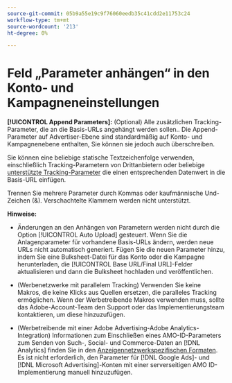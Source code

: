 ```yaml
---
source-git-commit: 05b9a55e19c9f76060eedb35c41cdd2e11753c24
workflow-type: tm+mt
source-wordcount: '213'
ht-degree: 0%

---
```

# Feld „Parameter anhängen“ in den Konto- und Kampagneneinstellungen

**[!UICONTROL Append Parameters]:** (Optional) Alle zusätzlichen Tracking-Parameter, die an die Basis-URLs angehängt werden sollen.<!-- When account uses setting append_param_to_tt_fus, then we add append parameters to the tracking templates OR the landing page suffixes instead (not sure how we determine which) -->. Die Append-Parameter auf Advertiser-Ebene sind standardmäßig auf Konto- und Kampagnenebene enthalten, Sie können sie jedoch auch überschreiben.

Sie können eine beliebige statische Textzeichenfolge verwenden, einschließlich Tracking-Parametern von Drittanbietern oder beliebige [unterstützte Tracking-Parameter](/help/search-social-commerce/tracking/click-tracking-urls-optional-parameters.md) die einen entsprechenden Datenwert in die Basis-URL einfügen.

Trennen Sie mehrere Parameter durch Kommas oder kaufmännische Und-Zeichen (&amp;). Verschachtelte Klammern werden nicht unterstützt.

**Hinweise:**

* Änderungen an den Anhängen von Parametern werden nicht durch die Option [!UICONTROL Auto Upload] gesteuert. Wenn Sie die Anlagenparameter für vorhandene Basis-URLs ändern, werden neue URLs nicht automatisch generiert. Fügen Sie die neuen Parameter hinzu, indem Sie eine Bulksheet-Datei für das Konto oder die Kampagne herunterladen, die [!UICONTROL Base URL/Final URL]-Felder aktualisieren und dann die Bulksheet hochladen und veröffentlichen.

* (Werbenetzwerke mit parallelem Tracking) Verwenden Sie keine Makros, die keine Klicks aus Quellen ersetzen, die paralleles Tracking ermöglichen. Wenn der Werbetreibende Makros verwenden muss, sollte das Adobe-Account-Team den Support oder das Implementierungsteam kontaktieren, um diese hinzuzufügen.

* (Werbetreibende mit einer Adobe Advertising-Adobe Analytics-Integration) Informationen zum Einschließen eines AMO-ID-Parameters zum Senden von Such-, Social- und Commerce-Daten an [!DNL Analytics] finden Sie in den [Anzeigennetzwerkspezifischen Formaten](/help/integrations/analytics/ids.md#amo-id-formats). Es ist nicht erforderlich, den Parameter für [!DNL Google Ads]- und [!DNL Microsoft Advertising]-Konten mit einer serverseitigen AMO ID-Implementierung manuell hinzuzufügen.
